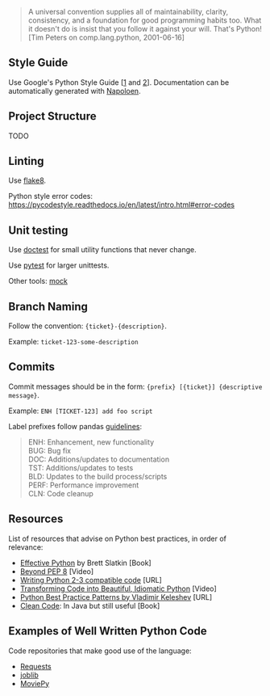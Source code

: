 > A universal convention supplies all of maintainability, clarity, consistency, and a foundation for 
> good programming habits too. What it doesn't do is insist that you follow it against your will.
> That's Python! [Tim Peters on comp.lang.python, 2001-06-16]

## Style Guide

Use Google's Python Style Guide [[1](http://sphinxcontrib-napoleon.readthedocs.org/en/latest/example_google.html)
and [2](https://google-styleguide.googlecode.com/svn/trunk/pyguide.html)].
Documentation can be automatically generated with
[Napoloen](http://sphinxcontrib-napoleon.readthedocs.org/en/latest/index.html).

## Project Structure

TODO

## Linting

Use [flake8](https://flake8.readthedocs.io/en/latest/).

Python style error codes: https://pycodestyle.readthedocs.io/en/latest/intro.html#error-codes

## Unit testing

Use [doctest](https://docs.python.org/3/library/doctest.html) for small utility functions that never change.

Use [pytest](http://doc.pytest.org/en/latest/) for larger unittests.

Other tools: [mock](https://pypi.python.org/pypi/mock)

## Branch Naming

Follow the convention: `{ticket}-{description}`.

Example: `ticket-123-some-description`

## Commits

Commit messages should be in the form: `{prefix} [{ticket}] {descriptive message}`.

Example: `ENH [TICKET-123] add foo script`

Label prefixes follow pandas [guidelines](http://pandas.pydata.org/pandas-docs/stable/contributing.html#committing-your-code):

> ENH: Enhancement, new functionality  
> BUG: Bug fix  
> DOC: Additions/updates to documentation  
> TST: Additions/updates to tests  
> BLD: Updates to the build process/scripts  
> PERF: Performance improvement  
> CLN: Code cleanup

## Resources

List of resources that advise on Python best practices, in order of relevance:
- [Effective Python](http://www.amazon.com/Effective-Python-Specific-Software-Development/dp/0134034287) by Brett Slatkin [Book]
- [Beyond PEP 8](https://www.youtube.com/watch?v=wf-BqAjZb8M) [Video]
- [Writing Python 2-3 compatible code](http://python-future.org/compatible_idioms.html) [URL]
- [Transforming Code into Beautiful, Idiomatic Python](https://www.youtube.com/watch?v=OSGv2VnC0go) [Video]
- [Python Best Practice Patterns by Vladimir Keleshev](http://stevenloria.com/python-best-practice-patterns-by-vladimir-keleshev-notes/) [URL]
- [Clean Code](http://www.amazon.com/Clean-Code-Handbook-Software-Craftsmanship/dp/0132350882/): In Java but still useful [Book]

## Examples of Well Written Python Code

Code repositories that make good use of the language:

- [Requests](https://github.com/kennethreitz/requests)
- [joblib](https://github.com/joblib/joblib)
- [MoviePy](https://github.com/Zulko/moviepy)
